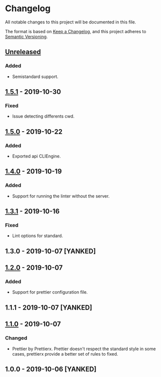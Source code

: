 # Changelog
All notable changes to this project will be documented in this file.

The format is based on [Keep a Changelog](https://keepachangelog.com/en/1.0.0/),
and this project adheres to [Semantic Versioning](https://semver.org/spec/v2.0.0.html).

## [Unreleased]
### Added
- Semistandard support.

## [1.5.1] - 2019-10-30
### Fixed
- Issue detecting differents cwd.

## [1.5.0] - 2019-10-22
### Added
- Exported api CLIEngine.

## [1.4.0] - 2019-10-19
### Added
- Support for running the linter without the server.

## [1.3.1] - 2019-10-16
### Fixed
- Lint options for standard.

## 1.3.0 - 2019-10-07 [YANKED]

## [1.2.0] - 2019-10-07
### Added
- Support for prettier configuration file.

## 1.1.1 - 2019-10-07 [YANKED]

## [1.1.0] - 2019-10-07
### Changed
- Prettier by Prettierx. Prettier doesn't respect the standard style in some cases, prettierx provide a better set of rules to fixed.

## 1.0.0 - 2019-10-06 [YANKED]
[Unreleased]: https://github.com/geut/xd/compare/v1.5.1...HEAD
[1.5.1]: https://github.com/geut/xd/compare/v1.5.0...v1.5.1
[1.5.0]: https://github.com/geut/xd/compare/v1.4.0...v1.5.0
[1.4.0]: https://github.com/geut/xd/compare/v1.3.1...v1.4.0
[1.3.1]: https://github.com/geut/xd/compare/v1.3.0...v1.3.1
[1.2.0]: https://github.com/geut/xd/compare/v1.1.1...v1.2.0
[1.1.0]: https://github.com/geut/xd/compare/v1.0.0...v1.1.0
